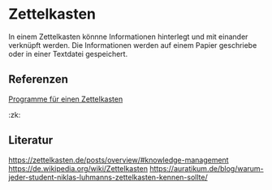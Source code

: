 # Zettelkasten

In einem Zettelkasten könnne Informationen hinterlegt und mit einander
verknüpft werden. Die Informationen werden auf einem Papier geschriebe
oder in einer Textdatei gespeichert.

## Referenzen

[Programme für einen Zettelkasten](p7z2.md)

:zk:

## Literatur

https://zettelkasten.de/posts/overview/#knowledge-management
https://de.wikipedia.org/wiki/Zettelkasten
https://auratikum.de/blog/warum-jeder-student-niklas-luhmanns-zettelkasten-kennen-sollte/
